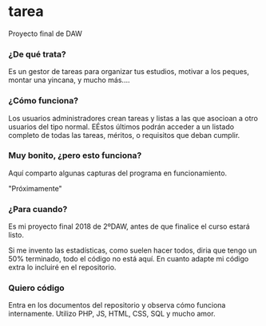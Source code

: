 # tarea
Proyecto final de DAW

### ¿De qué trata?
Es un gestor de tareas para organizar tus estudios, motivar a los peques, montar una yincana, y mucho más....

### ¿Cómo funciona?
Los usuarios administradores crean tareas y listas a las que asocioan
a otro usuarios del tipo normal. EÉstos últimos podrán acceder a un listado
completo de todas las tareas, méritos, o requisitos que deban cumplir.

### Muy bonito, ¿pero esto funciona?
Aquí comparto algunas capturas del programa en funcionamiento.

"Próximamente"

### ¿Para cuando?
Es mi proyecto final 2018 de 2ºDAW, antes de que finalice el curso estará listo.

Si me invento las estadísticas, como suelen hacer todos, diria que tengo un 50% terminado,
todo el código no está aquí. En cuanto adapte mi código extra lo incluiré en el repositorio.

### Quiero código
Entra en los documentos del repositorio y observa cómo funciona internamente.
Utilizo PHP, JS, HTML, CSS, SQL y mucho amor.
